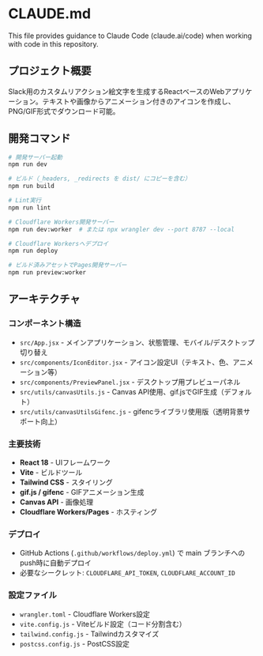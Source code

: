 # CLAUDE.md

This file provides guidance to Claude Code (claude.ai/code) when working with code in this repository.

## プロジェクト概要

Slack用のカスタムリアクション絵文字を生成するReactベースのWebアプリケーション。テキストや画像からアニメーション付きのアイコンを作成し、PNG/GIF形式でダウンロード可能。

## 開発コマンド

```bash
# 開発サーバー起動
npm run dev

# ビルド（_headers, _redirects を dist/ にコピーを含む）
npm run build

# Lint実行
npm run lint

# Cloudflare Workers開発サーバー
npm run dev:worker  # または npx wrangler dev --port 8787 --local

# Cloudflare Workersへデプロイ
npm run deploy

# ビルド済みアセットでPages開発サーバー
npm run preview:worker
```

## アーキテクチャ

### コンポーネント構造
- `src/App.jsx` - メインアプリケーション、状態管理、モバイル/デスクトップ切り替え
- `src/components/IconEditor.jsx` - アイコン設定UI（テキスト、色、アニメーション等）
- `src/components/PreviewPanel.jsx` - デスクトップ用プレビューパネル
- `src/utils/canvasUtils.js` - Canvas API使用、gif.jsでGIF生成（デフォルト）
- `src/utils/canvasUtilsGifenc.js` - gifencライブラリ使用版（透明背景サポート向上）

### 主要技術
- **React 18** - UIフレームワーク
- **Vite** - ビルドツール
- **Tailwind CSS** - スタイリング
- **gif.js / gifenc** - GIFアニメーション生成
- **Canvas API** - 画像処理
- **Cloudflare Workers/Pages** - ホスティング

### デプロイ
- GitHub Actions (`.github/workflows/deploy.yml`) で main ブランチへのpush時に自動デプロイ
- 必要なシークレット: `CLOUDFLARE_API_TOKEN`, `CLOUDFLARE_ACCOUNT_ID`

### 設定ファイル
- `wrangler.toml` - Cloudflare Workers設定
- `vite.config.js` - Viteビルド設定（コード分割含む）
- `tailwind.config.js` - Tailwindカスタマイズ
- `postcss.config.js` - PostCSS設定